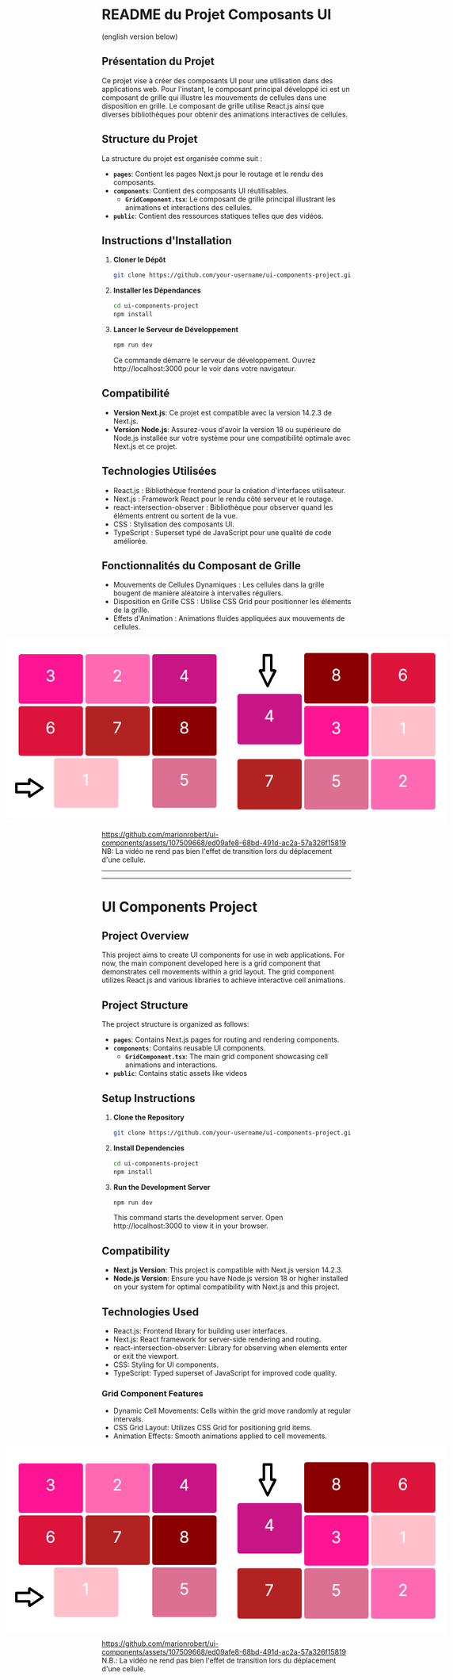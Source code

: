 # README du Projet Composants UI

(english version below)

## Présentation du Projet

Ce projet vise à créer des composants UI pour une utilisation dans des applications web. Pour l'instant, le composant principal développé ici est un composant de grille qui illustre les mouvements de cellules dans une disposition en grille. Le composant de grille utilise React.js ainsi que diverses bibliothèques pour obtenir des animations interactives de cellules.

## Structure du Projet

La structure du projet est organisée comme suit :

- **`pages`**: Contient les pages Next.js pour le routage et le rendu des composants.
- **`components`**: Contient des composants UI réutilisables.
  - **`GridComponent.tsx`**: Le composant de grille principal illustrant les animations et interactions des cellules.
- **`public`**: Contient des ressources statiques telles que des vidéos.


## Instructions d'Installation

1. **Cloner le Dépôt**
   ```bash
   git clone https://github.com/your-username/ui-components-project.git
    ```
   
3. **Installer les Dépendances**
   ```bash
   cd ui-components-project
   npm install
   ```
   
4. **Lancer le Serveur de Développement**
   ```bash
   npm run dev
   ```
   
   Ce commande démarre le serveur de développement. Ouvrez http://localhost:3000 pour le voir dans votre navigateur.


## Compatibilité

- **Version Next.js**: Ce projet est compatible avec la version 14.2.3 de Next.js.
- **Version Node.js**: Assurez-vous d'avoir la version 18 ou supérieure de Node.js installée sur votre système pour une compatibilité optimale avec Next.js et ce projet.

## Technologies Utilisées
- React.js : Bibliothèque frontend pour la création d'interfaces utilisateur.
- Next.js : Framework React pour le rendu côté serveur et le routage.
- react-intersection-observer : Bibliothèque pour observer quand les éléments entrent ou sortent de la vue.
- CSS : Stylisation des composants UI.
- TypeScript : Superset typé de JavaScript pour une qualité de code améliorée.

## Fonctionnalités du Composant de Grille
- Mouvements de Cellules Dynamiques : Les cellules dans la grille bougent de manière aléatoire à intervalles réguliers.
- Disposition en Grille CSS : Utilise CSS Grid pour positionner les éléments de la grille.
- Effets d'Animation : Animations fluides appliquées aux mouvements de cellules.

<div style="display: flex; justify-content: center;">
  <img src="public/screenshotGridComponent1.png" alt="screenshotGridComponent1" />
  <img src="public/screenshotGridComponent2.png" alt="screenshotGridComponent2" />
</div>

https://github.com/marionrobert/ui-components/assets/107509668/ed09afe8-68bd-491d-ac2a-57a326f15819
NB: La vidéo ne rend pas bien l'effet de transition lors du déplacement d'une cellule.


***
***


# UI Components Project



## Project Overview

This project aims to create UI components for use in web applications. For now, the main component developed here is a grid component that demonstrates cell movements within a grid layout. The grid component utilizes React.js and various libraries to achieve interactive cell animations.



## Project Structure

The project structure is organized as follows:

- **`pages`**: Contains Next.js pages for routing and rendering components.
- **`components`**: Contains reusable UI components.
  - **`GridComponent.tsx`**: The main grid component showcasing cell animations and interactions.
- **`public`**: Contains static assets like videos


## Setup Instructions

1. **Clone the Repository**
   ```bash
   git clone https://github.com/your-username/ui-components-project.git
    ```
2. **Install Dependencies**
   ```bash
   cd ui-components-project
   npm install
   ```
3. **Run the Development Server**
   ```bash
   npm run dev
   ```
   This command starts the development server. Open http://localhost:3000 to view it in your browser.

## Compatibility

- **Next.js Version**: This project is compatible with Next.js version 14.2.3.
- **Node.js Version**: Ensure you have Node.js version 18 or higher installed on your system for optimal compatibility with Next.js and this project.

## Technologies Used
- React.js: Frontend library for building user interfaces.
- Next.js: React framework for server-side rendering and routing.
- react-intersection-observer: Library for observing when elements enter or exit the viewport.
- CSS: Styling for UI components.
- TypeScript: Typed superset of JavaScript for improved code quality.

### Grid Component Features
- Dynamic Cell Movements: Cells within the grid move randomly at regular intervals.
- CSS Grid Layout: Utilizes CSS Grid for positioning grid items.
- Animation Effects: Smooth animations applied to cell movements.

<div style="display: flex; justify-content: center;">
  <img src="public/screenshotGridComponent1.png" alt="screenshotGridComponent1" />
  <img src="public/screenshotGridComponent2.png" alt="screenshotGridComponent2" />
</div>

https://github.com/marionrobert/ui-components/assets/107509668/ed09afe8-68bd-491d-ac2a-57a326f15819
N.B.: La vidéo ne rend pas bien l'effet de transition lors du déplacement d'une cellule.

